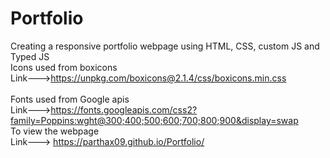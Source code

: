 # Portfolio

Creating a responsive portfolio webpage using HTML, CSS, custom JS and Typed JS<br>
Icons used from boxicons<br>
Link--->https://unpkg.com/boxicons@2.1.4/css/boxicons.min.css<br>
<br>
Fonts used from Google apis<br>
Link--->https://fonts.googleapis.com/css2?family=Poppins:wght@300;400;500;600;700;800;900&display=swap
<br>
To view the webpage<br>
Link---> https://parthax09.github.io/Portfolio/

